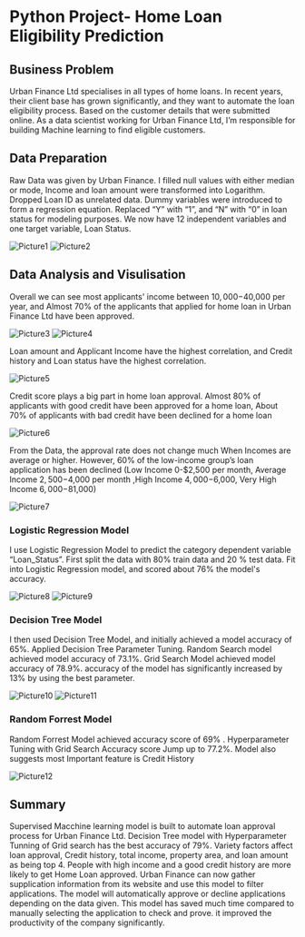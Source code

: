 # Python Project- Home Loan Eligibility Prediction
## Business Problem 
Urban Finance Ltd specialises in all types of home loans. In recent years, their client base has grown significantly, and they want to automate the loan eligibility process. Based on the customer details that were submitted online. As a data scientist working for Urban Finance Ltd, I’m responsible for building Machine learning to find eligible customers.
## Data Preparation
Raw Data was given by Urban Finance. I filled null values with either median or mode, Income and loan amount were transformed into Logarithm. Dropped Loan ID as unrelated data. Dummy variables were introduced to form a regression equation. Replaced “Y” with “1”, and “N” with “0” in loan status for modeling purposes. We now have 12 independent variables and one target variable, Loan Status. 

![Picture1](https://github.com/dandai509/Python-Project-Supervised-Machine-Learning/assets/106848444/f04bbe01-b1de-444e-8212-2c6d77b4cb85)
![Picture2](https://github.com/dandai509/Python-Project-Supervised-Machine-Learning/assets/106848444/9b75314c-e406-452e-9f4d-479c50cd27fd)

## Data Analysis and Visulisation 
Overall we can see most applicants' income between $10,000-$40,000 per year, and Almost 70% of the applicants that applied for home loan in Urban Finance Ltd have been approved.

![Picture3](https://github.com/dandai509/Python-Project-Supervised-Machine-Learning/assets/106848444/9d53c2d4-7f23-480a-9009-a548b0e326e9)
![Picture4](https://github.com/dandai509/Python-Project-Supervised-Machine-Learning/assets/106848444/fb540773-6f90-4e5c-9837-ac626b954c75)

Loan amount and Applicant Income have the highest correlation, and Credit history and Loan status have the highest correlation. 

![Picture5](https://github.com/dandai509/Python-Project-Supervised-Machine-Learning/assets/106848444/70ebe396-6daf-47a1-a8ca-361cc6f84f82)

Credit score plays a big part in home loan approval. Almost 80% of applicants with good credit have been approved for a home loan, About 70% of applicants with bad credit have been declined for a home loan

![Picture6](https://github.com/dandai509/Python-Project-Supervised-Machine-Learning/assets/106848444/dd9ccd3b-43aa-4c54-875f-171d397f6712)

From the Data, the approval rate does not change much When Incomes are average or higher. However, 60% of the low-income group’s loan application has been declined 
(Low Income 0-$2,500 per month, Average Income $2,500-$4,000 per month ,High Income $4,000-$6,000, Very High Income $6,000-$81,000)

![Picture7](https://github.com/dandai509/Python-Project-Supervised-Machine-Learning/assets/106848444/00c5bb65-07b9-4a58-a64f-700eb98707d3)

### Logistic Regression Model
I use Logistic Regression Model to predict the category dependent variable “Loan_Status”. First split the data with 80% train data and 20 % test data. Fit into Logistic Regression model, and scored about 76% the model's accuracy. 

![Picture8](https://github.com/dandai509/Python-Project-Supervised-Machine-Learning/assets/106848444/cd544d5a-5b47-48c7-b50a-ba6496222ec4)
![Picture9](https://github.com/dandai509/Python-Project-Supervised-Machine-Learning/assets/106848444/5ed34d31-31c1-452f-8afc-6debfcca6938)

### Decision Tree Model 
I then used Decision Tree Model, and initially achieved a model accuracy of 65%. Applied Decision Tree Parameter Tuning. Random Search model achieved model accuracy of 73.1%. Grid Search Model achieved model accuracy of 78.9%. accuracy of the model has significantly increased by 13% by using the best parameter.

![Picture10](https://github.com/dandai509/Python-Project-Supervised-Machine-Learning/assets/106848444/264a059d-e4a1-41b5-ae0f-ac39cb4a9c46)
![Picture11](https://github.com/dandai509/Python-Project-Supervised-Machine-Learning/assets/106848444/041837ab-e657-4ad3-8a15-3ca83d03f3c2)

### Random Forrest Model
Random Forrest Model achieved accuracy score of 69% . Hyperparameter Tuning with Grid Search Accuracy score Jump up to 77.2%. Model also suggests most Important feature is Credit History

![Picture12](https://github.com/dandai509/Python-Project-Supervised-Machine-Learning/assets/106848444/afae8612-d1ff-40b8-bbab-15ae8596cfa7)

## Summary
Supervised Macchine learning model is built to automate loan approval process for Urban Finance Ltd. Decision Tree model with Hyperparameter Tunning of Grid search has the best accuracy of 79%. Variety factors affect loan approval, Credit history, total income,  property area, and loan amount as being top 4. People with high income and a good credit history are more likely to get Home Loan approved.
Urban Finance can now gather supplication information from its website and use this model to filter applications. The model will automatically approve or decline applications depending on the data given. This model has saved much time compared to manually selecting the application to check and prove. it improved the productivity of the company significantly.






